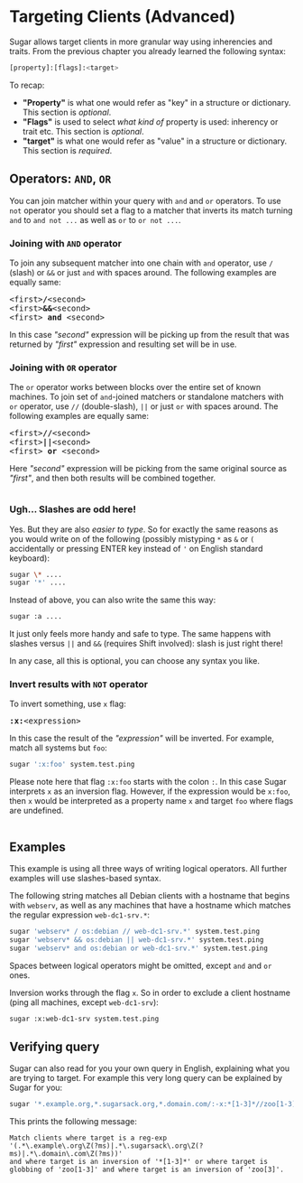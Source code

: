 # Targeting Clients (Advanced)

Sugar allows target clients in more granular way using inherencies and
traits. From the previous chapter you already learned the following
syntax:

```bash
[property]:[flags]:<target>
```

To recap:

- **"Property"** is what one would refer as "key" in a structure or
  dictionary. This section is _optional_.
- **"Flags"** is used to select _what kind of_ property is used:
  inherency or trait etc. This section is _optional_.
- **"target"** is what one would refer as "value" in a structure or
  dictionary. This section is _required_.

## Operators: `AND`, `OR`

You can join matcher within your query with `and` and `or`
operators. To use `not` operator you should set a flag to a matcher
that inverts its match turning `and` to `and not ...` as well as `or`
to `or not ...`.

### Joining with `AND` operator

To join any subsequent matcher into one chain with `and` operator, use
`/` (slash) or `&&` or just ` and ` with spaces around. The following
examples are equally same:

<div class="highlight">
<pre>
<span class="c1">&lt;first&gt;</span><b class="s1">/</b><span class="c1">&lt;second&gt;</span>
<span class="c1">&lt;first&gt;</span><b class="s1">&&</b><span class="c1">&lt;second&gt;</span>
<span class="c1">&lt;first&gt;</span><b class="s1"> and </b><span class="c1">&lt;second&gt;</span>
</pre>
</div>

In this case _"second"_ expression will be picking up from the result
that was returned by _"first"_ expression and resulting set will be in
use.

### Joining with `OR` operator

The `or` operator works between blocks over the entire set of known
machines. To join set of `and`-joined matchers or standalone matchers
with `or` operator, use `//` (double-slash), `||` or just ` or ` with
spaces around. The following examples are equally same:

<div class="highlight">
<pre>
<span class="c1">&lt;first&gt;</span><b class="s1">//</b><span class="c1">&lt;second&gt;</span>
<span class="c1">&lt;first&gt;</span><b class="s1">||</b><span class="c1">&lt;second&gt;</span>
<span class="c1">&lt;first&gt;</span><b class="s1"> or </b><span class="c1">&lt;second&gt;</span>
</pre>
</div>

Here _"second"_ expression will be picking from the same original
source as _"first"_, and then both results will be combined together.

``` important:: Spaces are required around only "and" and "or" operators. Otherwise they are optional for just better readability.
```

### Ugh... Slashes are odd here!

Yes. But they are also _easier to type_. So for exactly the same
reasons as you would write on of the following (possibly mistyping `*`
as `&` or `(` accidentally or pressing ENTER key instead of `'` on
English standard keyboard):

```bash
sugar \* ....
sugar '*' ....
```

Instead of above, you can also write the same this way:


```bash
sugar :a ....
```

It just only feels more handy and safe to type. The same happens with
slashes versus `||` and `&&` (requires Shift involved): slash is just
right there!

In any case, all this is optional, you can choose any syntax you like.

### Invert results with `NOT` operator

To invert something, use `x` flag:

<div class="highlight">
<pre>
<span class="c1"><b class="s1">:x:</b><span class="c1">&lt;expression&gt;</span>
</pre>
</div>

In this case the result of the _"expression"_ will be inverted. For
example, match all systems but `foo`:

```bash
sugar ':x:foo' system.test.ping
```

Please note here that flag `:x:foo` starts with the colon `:`. In this
case Sugar interprets `x` as an inversion flag. However, if the
expression would be `x:foo`, then `x` would be interpreted as a
property name `x` and target `foo` where flags are undefined.

``` important:: Flags must beging with colon, otherwise Sugar will interpret them as property name.
```

## Examples

This example is using all three ways of writing logical operators. All
further examples will use slashes-based syntax.

The following string matches all Debian clients with a hostname that
begins with `webserv`, as well as any machines that have a hostname
which matches the regular expression `web-dc1-srv.*`:

```bash
sugar 'webserv* / os:debian // web-dc1-srv.*' system.test.ping
sugar 'webserv* && os:debian || web-dc1-srv.*' system.test.ping
sugar 'webserv* and os:debian or web-dc1-srv.*' system.test.ping
```

Spaces between logical operators might be omitted, except `and` and
`or` ones.

Inversion works through the flag `x`. So in order to exclude a client
hostname (ping all machines, except `web-dc1-srv`):

```bash
sugar :x:web-dc1-srv system.test.ping
```

## Verifying query

Sugar can also read for you your own query in English, explaining what
you are trying to target. For example this very long query can be
explained by Sugar for you:

```bash
sugar '*.example.org,*.sugarsack.org,*.domain.com/:-x:*[1-3]*//zoo[1-3]/:-x:zoo[3]' --explain
```

This prints the following message:

```text
Match clients where target is a reg-exp
'(.*\.example\.org\Z(?ms)|.*\.sugarsack\.org\Z(?ms)|.*\.domain\.com\Z(?ms))'
and where target is an inversion of '*[1-3]*' or where target is
globbing of 'zoo[1-3]' and where target is an inversion of 'zoo[3]'.
```
